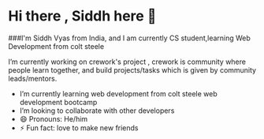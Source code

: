 # Hi there , Siddh here 🙂

###I'm Siddh Vyas from India, and I am currently CS student,learning Web Development from colt steele

   I’m currently working on crework's project , crework is community where people learn together, and build
projects/tasks which is given by community leads/mentors.

-  I’m currently learning web development from colt steele web development bootcamp
-  I’m looking to collaborate with other developers
- 😄 Pronouns: He/him
- ⚡ Fun fact: love to make new friends
